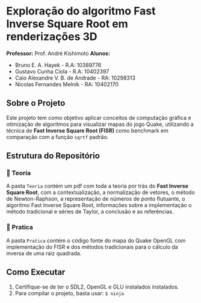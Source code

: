 # Exploração do algoritmo Fast Inverse Square Root em renderizações 3D

**Professor:** Prof. André Kishimoto
**Alunos:**  
- Bruno E. A. Hayek - R.A: 10389776  
- Gustavo Cunha Ciola - R.A: 10402397
- Caio Alexandre V. B. de Andrade - RA: 10298313  
- Nicolas Fernandes Melnik - RA: 10402170 

## Sobre o Projeto

Este projeto tem como objetivo aplicar conceitos de computação gráfica e otimização de algoritmos para visualizar mapas do jogo Quake, utilizando a técnica de **Fast Inverse Square Root (FISR)** como benchmark em comparação com a função `sqrtf` padrão.

## Estrutura do Repositório

### 📁 Teoria

A pasta `Teoria` contém um pdf com toda a teoria por trás do **Fast Inverse Square Root**, com a contextualização, a normalização de vetores, o método de Newton-Raphson, a representação de números de ponto flutuante, o algoritmo Fast Inverse Square Root, informações sobre a implementação o método tradicional e séries de Taylor, a conclusão e as referências.

### 📁 Pratica

A pasta `Pratica` contém o código fonte do mapa do Quake OpenGL com implementação do FISR e dos métodos tradicionais para o cálculo da inversa de uma raiz quadrada.

## Como Executar

1. Certifique-se de ter o SDL2, OpenGL e GLU instalados instalados.
2. Para compilar o projeto, basta usar:  `$ ninja`
